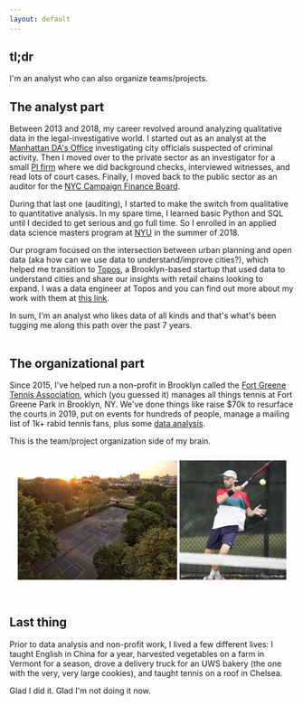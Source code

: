 ```yaml
---
layout: default
---
```


## tl;dr

I'm an analyst who can also organize teams/projects.

## The analyst part

Between 2013 and 2018, my career revolved around analyzing qualitative data in the legal-investigative world. I started out as an analyst at the [Manhattan DA's Office](https://www.manhattanda.org/district-attorney-vance-announces-expansion-anti-corruption-unit/) investigating city officials suspected of criminal activity. Then I moved over to the private sector as an investigator for a small [PI firm](https://www.questinvestigates.com/) where we did background checks, interviewed witnesses, and read lots of court cases. Finally, I moved back to the public sector as an auditor for the [NYC Campaign Finance Board](https://www.nyccfb.info/).

During that last one (auditing), I started to make the switch from qualitative to quantitative analysis. In my spare time, I learned basic Python and SQL until I decided to get serious and go full time. So I enrolled in an applied data science masters program at [NYU](https://cusp.nyu.edu/) in the summer of 2018. 

Our program focused on the intersection between urban planning and open data (aka how can we use data to understand/improve cities?), which helped me transition to [Topos](https://topos.com/), a Brooklyn-based startup that used data to understand cities and share our insights with retail chains looking to expand. I was a data engineer at Topos and you can find out more about my work with them at [this link](./projects.md).

In sum, I'm an analyst who likes data of all kinds and that's what's been tugging me along this path over the past 7 years.
<br>
<br>
## The organizational part

Since 2015, I've helped run a non-profit in Brooklyn called the [Fort Greene Tennis Association](http://www.fortgreenetennis.org/), which (you guessed it) manages all things tennis at Fort Greene Park in Brooklyn, NY. We've done things like raise $70k to resurface the courts in 2019, put on events for hundreds of people, manage a mailing list of 1k+ rabid tennis fans, plus some [data analysis](./projects-tennis.md).

This is the team/project organization side of my brain.

<a href = "assets/images/tennis-v4.png"><img src="assets/images/tennis-v4.png" alt="Fort Greene tennis"></a>
<br>
<br>
## Last thing

Prior to data analysis and non-profit work, I lived a few different lives: I taught English in China for a year, harvested vegetables on a farm in Vermont for a season, drove a delivery truck for an UWS bakery (the one with the very, very large cookies), and taught tennis on a roof in Chelsea.

Glad I did it. Glad I'm not doing it now.